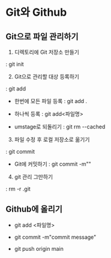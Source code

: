 Git와 Github
============

 Git으로 파일 관리하기
---------------------

 1. 디렉토리에 Git 저장소 만들기

   : git init

 2. Git으로 관리할 대상 등록하기

   : git add

   + 한번에 모든 파일 등록
    : git add .

   + 하나씩 등록
    : git add<파일명>

   + umstage로 되돌리기
    : git rm --cached <file>

 3. 파일 수정 후 로컬 저장소로 옮기기

   : git commit

   + Git에 커밋하기
    : git commit -m"<commit message>"

 4. git 관리 그만하기

   : rm -r .git


Github에 올리기
-----------------
 + git add <파일명>

 + git commit -m"commit message"

 + git push origin main






